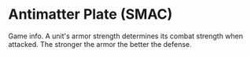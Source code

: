 # Antimatter Plate (SMAC)

Game info.
A unit's armor strength determines its combat strength when attacked. The stronger the armor the better the defense.